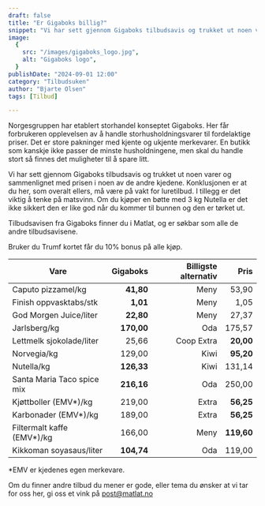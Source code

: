 ```yaml
---
draft: false
title: "Er Gigaboks billig?"
snippet: "Vi har sett gjennom Gigaboks tilbudsavis og trukket ut noen varer og sammenlignet med prisen i noen av de andre kjedene. Konklusjonen er at du her, som overalt ellers, må være på vakt for luretilbud. I tillegg er det viktig å tenke på matsvinn. Om du kjøper en bøtte med 3 kg Nutella er det ikke sikkert den er like god når du kommer til bunnen og den er tørket ut."
image:
  {
    src: "/images/gigaboks_logo.jpg",
    alt: "Gigaboks logo",
  }
publishDate: "2024-09-01 12:00"
category: "Tilbudsuken"
author: "Bjarte Olsen"
tags: [Tilbud]

---
```


Norgesgruppen har etablert storhandel konseptet Gigaboks. Her får forbrukeren opplevelsen av å handle storhusholdningsvarer til fordelaktige priser. Det er store pakninger med kjente og ukjente merkevarer. En butikk som kanskje ikke passer de minste husholdningene, men skal du handle stort så finnes det muligheter til å spare litt.

Vi har sett gjennom Gigaboks tilbudsavis og trukket ut noen varer og sammenlignet med prisen i noen av de andre kjedene. Konklusjonen er at du her, som overalt ellers, må være på vakt for luretilbud. I tillegg er det viktig å tenke på matsvinn. Om du kjøper en bøtte med 3 kg Nutella er det ikke sikkert den er like god når du kommer til bunnen og den er tørket ut.

Tilbudsavisen fra Gigaboks finner du i Matlat, og er søkbar som alle de andre tilbudsavisene.

Bruker du Trumf kortet får du 10% bonus på alle kjøp.

| Vare                       | Gigaboks   | Billigste alternativ | Pris       |
| -------------------------- | ----------:| --------------------:| ----------:|
| Caputo pizzamel/kg         | **41,80**  | Meny                 | 53,90      |
| Finish oppvasktabs/stk     | **1,01**   | Meny                 | 1,05       |
| God Morgen Juice/liter     | **22,80**  | Meny                 | 27,37      |
| Jarlsberg/kg               | **170,00** | Oda                  | 175,57     |
| Lettmelk sjokolade/liter   | 25,66      | Coop Extra           | **20,00**  |
| Norvegia/kg                | 129,00     | Kiwi                 | **95,20**  |
| Nutella/kg                 | **126,33** | Kiwi                 | 131,14     |
| Santa Maria Taco spice mix | **216,16** | Oda                  | 250,00     |
| Kjøttboller (EMV*)/kg      | 219,00     | Extra                | **56,25**  |
| Karbonader (EMV*)/kg       | 189,00     | Extra                | **56,25**  |
| Filtermalt kaffe (EMV*)/kg | 166,00     | Meny                 | **119,60** |
| Kikkoman soyasaus/liter    | **104,74** | Oda                  | 119,00     |

*EMV er kjedenes egen merkevare. 

Om du finner andre tilbud du mener er gode, eller tema du ønsker at vi tar for oss her, gi oss et vink på post@matlat.no
